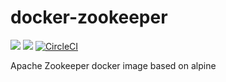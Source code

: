 # docker-zookeeper

[![](https://images.microbadger.com/badges/image/smizy/zookeeper:3.4.9-alpine.svg)](http://microbadger.com/images/smizy/zookeeper:3.4.9-alpine "Get your own image badge on microbadger.com")
[![](https://images.microbadger.com/badges/version/smizy/zookeeper:3.4.9-alpine.svg)](http://microbadger.com/images/smizy/zookeeper:3.4.9-alpine "Get your own version badge on microbadger.com")
[![CircleCI](https://circleci.com/gh/smizy/docker-zookeeper.svg?style=shield&circle-token=10770b46f0ce48d9f1de65b33f7e17f2ffa16c81)](https://circleci.com/gh/smizy/docker-zookeeper)

Apache Zookeeper docker image based on alpine

